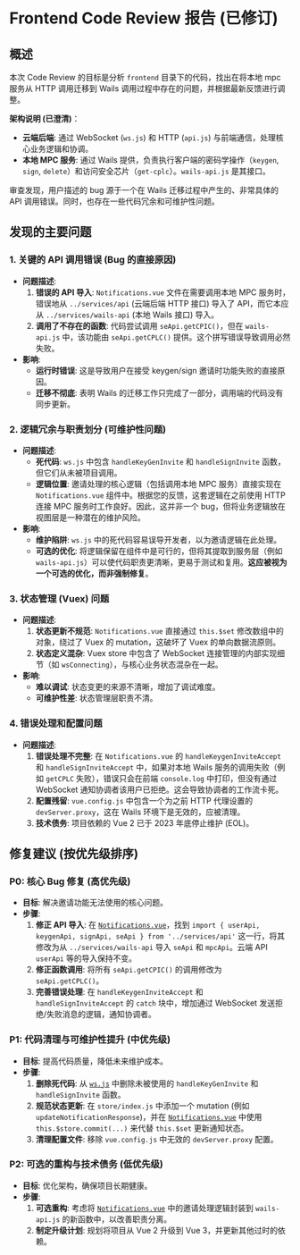 # Frontend Code Review 报告 (已修订)

## 概述

本次 Code Review 的目标是分析 `frontend` 目录下的代码，找出在将本地 mpc 服务从 HTTP 调用迁移到 Wails 调用过程中存在的问题，并根据最新反馈进行调整。

**架构说明 (已澄清)**：
- **云端后端**: 通过 WebSocket (`ws.js`) 和 HTTP (`api.js`) 与前端通信，处理核心业务逻辑和协调。
- **本地 MPC 服务**: 通过 Wails 提供，负责执行客户端的密码学操作（`keygen`, `sign`, `delete`）和访问安全芯片（`get-cplc`）。`wails-api.js` 是其接口。

审查发现，用户描述的 bug 源于一个在 Wails 迁移过程中产生的、非常具体的 API 调用错误。同时，也存在一些代码冗余和可维护性问题。

## 发现的主要问题

### 1. 关键的 API 调用错误 (Bug 的直接原因)

- **问题描述**:
    1.  **错误的 API 导入**: `Notifications.vue` 文件在需要调用本地 MPC 服务时，错误地从 `../services/api` (云端后端 HTTP 接口) 导入了 API，而它本应从 `../services/wails-api` (本地 Wails 接口) 导入。
    2.  **调用了不存在的函数**: 代码尝试调用 `seApi.getCPIC()`，但在 `wails-api.js` 中，该功能由 `seApi.getCPLC()` 提供。这个拼写错误导致调用必然失败。
- **影响**:
    - **运行时错误**: 这是导致用户在接受 keygen/sign 邀请时功能失败的直接原因。
    - **迁移不彻底**: 表明 Wails 的迁移工作只完成了一部分，调用端的代码没有同步更新。

### 2. 逻辑冗余与职责划分 (可维护性问题)

- **问题描述**:
    - **死代码**: `ws.js` 中包含 `handleKeyGenInvite` 和 `handleSignInvite` 函数，但它们从未被项目调用。
    - **逻辑位置**: 邀请处理的核心逻辑（包括调用本地 MPC 服务）直接实现在 `Notifications.vue` 组件中。根据您的反馈，这套逻辑在之前使用 HTTP 连接 MPC 服务时工作良好。因此，这并非一个 bug，但将业务逻辑放在视图层是一种潜在的维护风险。
- **影响**:
    - **维护陷阱**: `ws.js` 中的死代码容易误导开发者，以为邀请逻辑在此处理。
    - **可选的优化**: 将逻辑保留在组件中是可行的，但将其提取到服务层（例如 `wails-api.js`）可以使代码职责更清晰，更易于测试和复用。**这应被视为一个可选的优化，而非强制修复**。

### 3. 状态管理 (Vuex) 问题

- **问题描述**:
    1.  **状态更新不规范**: `Notifications.vue` 直接通过 `this.$set` 修改数组中的对象，绕过了 Vuex 的 mutation，这破坏了 Vuex 的单向数据流原则。
    2.  **状态定义混杂**: Vuex store 中包含了 WebSocket 连接管理的内部实现细节（如 `wsConnecting`），与核心业务状态混杂在一起。
- **影响**:
    - **难以调试**: 状态变更的来源不清晰，增加了调试难度。
    - **可维护性差**: 状态管理层职责不清。

### 4. 错误处理和配置问题

- **问题描述**:
    1.  **错误处理不完整**: 在 `Notifications.vue` 的 `handleKeygenInviteAccept` 和 `handleSignInviteAccept` 中，如果对本地 Wails 服务的调用失败（例如 `getCPLC` 失败），错误只会在前端 `console.log` 中打印，但没有通过 WebSocket 通知协调者该用户已拒绝。这会导致协调者的工作流卡死。
    2.  **配置残留**: `vue.config.js` 中包含一个为之前 HTTP 代理设置的 `devServer.proxy`，这在 Wails 环境下是无效的，应被清理。
    3.  **技术债务**: 项目依赖的 Vue 2 已于 2023 年底停止维护 (EOL)。

## 修复建议 (按优先级排序)

### P0: 核心 Bug 修复 (高优先级)

- **目标**: 解决邀请功能无法使用的核心问题。
- **步骤**:
    1.  **修正 API 导入**: 在 [`Notifications.vue`](offline-client-wails/frontend/src/views/Notifications.vue)，找到 `import { userApi, keygenApi, signApi, seApi } from '../services/api'` 这一行，将其修改为从 `../services/wails-api` 导入 `seApi` 和 `mpcApi`。云端 API `userApi` 等的导入保持不变。
    2.  **修正函数调用**: 将所有 `seApi.getCPIC()` 的调用修改为 `seApi.getCPLC()`。
    3.  **完善错误处理**: 在 `handleKeygenInviteAccept` 和 `handleSignInviteAccept` 的 `catch` 块中，增加通过 WebSocket 发送拒绝/失败消息的逻辑，通知协调者。

### P1: 代码清理与可维护性提升 (中优先级)

- **目标**: 提高代码质量，降低未来维护成本。
- **步骤**:
    1.  **删除死代码**: 从 [`ws.js`](offline-client-wails/frontend/src/services/ws.js) 中删除未被使用的 `handleKeyGenInvite` 和 `handleSignInvite` 函数。
    2.  **规范状态更新**: 在 `store/index.js` 中添加一个 mutation (例如 `updateNotificationResponse`)，并在 [`Notifications.vue`](offline-client-wails/frontend/src/views/Notifications.vue) 中使用 `this.$store.commit(...)` 来代替 `this.$set` 更新通知状态。
    3.  **清理配置文件**: 移除 `vue.config.js` 中无效的 `devServer.proxy` 配置。

### P2: 可选的重构与技术债务 (低优先级)

- **目标**: 优化架构，确保项目长期健康。
- **步骤**:
    1.  **可选重构**: 考虑将 [`Notifications.vue`](offline-client-wails/frontend/src/views/Notifications.vue) 中的邀请处理逻辑封装到 `wails-api.js` 的新函数中，以改善职责分离。
    2.  **制定升级计划**: 规划将项目从 Vue 2 升级到 Vue 3，并更新其他过时的依赖。